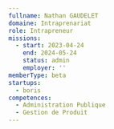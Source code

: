 ```yaml
---
fullname: Nathan GAUDELET
domaine: Intraprenariat
role: Intrapreneur
missions:
  - start: 2023-04-24
    end: 2024-05-24
    status: admin
    employer: ''
memberType: beta
startups:
  - boris
competences:
  - Administration Publique
  - Gestion de Produit
---
```

